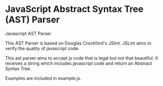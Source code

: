 JavaScript Abstract Syntax Tree (AST) Parser
===================

Javascript AST Parser

This AST Parser is based on Douglas Crockford's JSlint. JSLint aims to verify the quality of javascript code. 

This ast parser aims to accept js code that is legal but not that beautiful. It receives a string which includes javascript code and return an Abstract Syntax Tree. 

Examples are included in example.js. 
